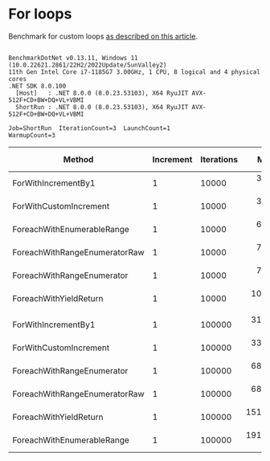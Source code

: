 ﻿# For loops

Benchmark for custom loops [as described on this article](https://habr.com/en/post/575916/).

```

BenchmarkDotNet v0.13.11, Windows 11 (10.0.22621.2861/22H2/2022Update/SunValley2)
11th Gen Intel Core i7-1185G7 3.00GHz, 1 CPU, 8 logical and 4 physical cores
.NET SDK 8.0.100
  [Host]   : .NET 8.0.0 (8.0.23.53103), X64 RyuJIT AVX-512F+CD+BW+DQ+VL+VBMI
  ShortRun : .NET 8.0.0 (8.0.23.53103), X64 RyuJIT AVX-512F+CD+BW+DQ+VL+VBMI

Job=ShortRun  IterationCount=3  LaunchCount=1  
WarmupCount=3  

```
| Method                        | Increment | Iterations | Mean       | Error       | StdDev     | StdErr     | Min        | Max        | Op/s      | Ratio | Allocated | Alloc Ratio |
|------------------------------ |---------- |----------- |-----------:|------------:|-----------:|-----------:|-----------:|-----------:|----------:|------:|----------:|------------:|
| ForWithIncrementBy1           | 1         | 10000      |   3.218 μs |   1.1599 μs |  0.0636 μs |  0.0367 μs |   3.168 μs |   3.289 μs | 310,783.1 |  1.00 |         - |          NA |
| ForWithCustomIncrement        | 1         | 10000      |   3.257 μs |   0.3040 μs |  0.0167 μs |  0.0096 μs |   3.240 μs |   3.273 μs | 307,061.0 |  1.01 |         - |          NA |
| ForeachWithEnumerableRange    | 1         | 10000      |   6.933 μs |  10.1249 μs |  0.5550 μs |  0.3204 μs |   6.568 μs |   7.571 μs | 144,247.9 |  2.16 |      40 B |          NA |
| ForeachWithRangeEnumeratorRaw | 1         | 10000      |   7.191 μs |   1.8482 μs |  0.1013 μs |  0.0585 μs |   7.075 μs |   7.256 μs | 139,054.8 |  2.24 |         - |          NA |
| ForeachWithRangeEnumerator    | 1         | 10000      |   7.405 μs |   2.7993 μs |  0.1534 μs |  0.0886 μs |   7.291 μs |   7.580 μs | 135,035.6 |  2.30 |         - |          NA |
| ForeachWithYieldReturn        | 1         | 10000      |  10.561 μs |  15.3205 μs |  0.8398 μs |  0.4848 μs |   9.593 μs |  11.093 μs |  94,688.9 |  3.28 |      56 B |          NA |
|                               |           |            |            |             |            |            |            |            |           |       |           |             |
| ForWithIncrementBy1           | 1         | 100000     |  31.617 μs |   8.1202 μs |  0.4451 μs |  0.2570 μs |  31.107 μs |  31.923 μs |  31,628.2 |  1.00 |         - |          NA |
| ForWithCustomIncrement        | 1         | 100000     |  33.198 μs |  13.1359 μs |  0.7200 μs |  0.4157 μs |  32.547 μs |  33.971 μs |  30,122.2 |  1.05 |         - |          NA |
| ForeachWithRangeEnumerator    | 1         | 100000     |  68.215 μs |  37.8640 μs |  2.0755 μs |  1.1983 μs |  66.212 μs |  70.356 μs |  14,659.5 |  2.16 |         - |          NA |
| ForeachWithRangeEnumeratorRaw | 1         | 100000     |  68.617 μs |  44.0377 μs |  2.4139 μs |  1.3936 μs |  66.825 μs |  71.362 μs |  14,573.6 |  2.17 |         - |          NA |
| ForeachWithYieldReturn        | 1         | 100000     | 151.760 μs | 415.1683 μs | 22.7568 μs | 13.1386 μs | 132.865 μs | 177.022 μs |   6,589.4 |  4.80 |      56 B |          NA |
| ForeachWithEnumerableRange    | 1         | 100000     | 191.027 μs | 687.9036 μs | 37.7063 μs | 21.7698 μs | 158.209 μs | 232.215 μs |   5,234.9 |  6.03 |      40 B |          NA |
